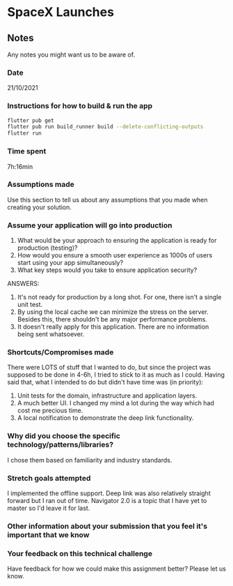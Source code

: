 # SpaceX Launches

## Notes

Any notes you might want us to be aware of.

### Date

21/10/2021

### Instructions for how to build & run the app

```bash
flutter pub get
flutter pub run build_runner build --delete-conflicting-outputs
flutter run
```

### Time spent

7h:16min

### Assumptions made

Use this section to tell us about any assumptions that you made when creating your solution.

### Assume your application will go into production

1. What would be your approach to ensuring the application is ready for production (testing)?
2. How would you ensure a smooth user experience as 1000s of users start using your app simultaneously?
3. What key steps would you take to ensure application security?

ANSWERS:

1. It's not ready for production by a long shot. For one, there isn't a single unit test.
2. By using the local cache we can minimize the stress on the server. Besides this, there shouldn't be any major performance problems.
3. It doesn't really apply for this application. There are no information being sent whatsoever.

### Shortcuts/Compromises made

There were LOTS of stuff that I wanted to do, but since the project was supposed to be done in 4-6h, I tried to stick to it as much as I could. Having said that, what I intended to do but didn't have time was (in priority):

1. Unit tests for the domain, infrastructure and application layers.
2. A much better UI. I changed my mind a lot during the way which had cost me precious time.
3. A local notification to demonstrate the deep link functionality.

### Why did you choose the specific technology/patterns/libraries?

I chose them based on familiarity and industry standards.

### Stretch goals attempted

I implemented the offline support. Deep link was also relatively straight forward but I ran out of time. Navigator 2.0 is a topic that I have yet to master so I'd leave it for last.

### Other information about your submission that you feel it's important that we know

### Your feedback on this technical challenge

Have feedback for how we could make this assignment better? Please let us know.

